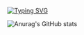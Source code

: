 [![Typing SVG](https://readme-typing-svg.demolab.com?font=Delius&pause=1000&color=F77BBA&background=FFFFFF00&width=435&lines=Welcome+to+Jungho's+GitHub)](https://git.io/typing-svg)


![Anurag's GitHub stats](https://github-readme-stats.vercel.app/api?username=anuraghazra&theme=dark&show_icons=true)
